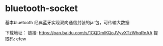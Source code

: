 # bluetooth-socket
基本bluetooth 经典蓝牙实现双向通信封装的jar包，可传输大数据

下载地址：
链接: https://pan.baidu.com/s/1CQDmlKQoJVyvXTzWhqRnAA 提取码: efew
